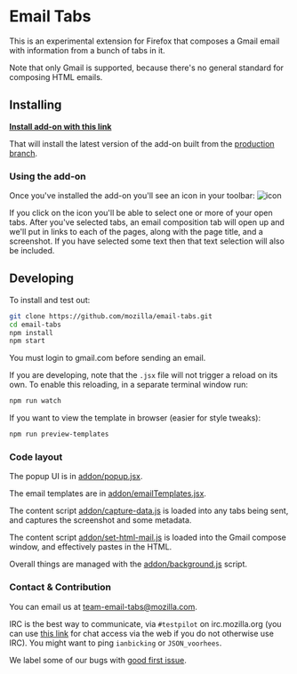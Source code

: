 # Email Tabs

This is an experimental extension for Firefox that composes a Gmail email with information from a bunch of tabs in it.

Note that only Gmail is supported, because there's no general standard for composing HTML emails.

## Installing

[**Install add-on with this link**](https://testpilot.firefox.com/files/email-tabs@mozilla.org/signed-addon.xpi)

That will install the latest version of the add-on built from the [production branch](https://github.com/mozilla/email-tabs/tree/production).

### Using the add-on

Once you've installed the add-on you'll see an icon in your toolbar: ![icon](https://raw.githubusercontent.com/mozilla/email-tabs/master/addon/emailtabs.svg)

If you click on the icon you'll be able to select one or more of your open tabs. After you've selected tabs, an email composition tab will open up and we'll put in links to each of the pages, along with the page title, and a screenshot. If you have selected some text then that text selection will also be included.

## Developing

To install and test out:

```sh
git clone https://github.com/mozilla/email-tabs.git
cd email-tabs
npm install
npm start
```

You must login to gmail.com before sending an email.

If you are developing, note that the `.jsx` file will not trigger a reload on its own. To enable this reloading, in a separate terminal window run:

```sh
npm run watch
```

If you want to view the template in browser (easier for style tweaks):
```sh
npm run preview-templates
```

### Code layout

The popup UI is in [addon/popup.jsx](./addon/popup.jsx).

The email templates are in [addon/emailTemplates.jsx](./addon/emailTemplates.jsx).

The content script [addon/capture-data.js](./addon/capture-data.js) is loaded into any tabs being sent, and captures the screenshot and some metadata.

The content script [addon/set-html-mail.js](./addon/set-html-email.js) is loaded into the Gmail compose window, and effectively pastes in the HTML.

Overall things are managed with the [addon/background.js](./addon/background.js) script.

### Contact & Contribution

You can email us at [team-email-tabs@mozilla.com](mailto:team-email-tabs@mozilla.com).

IRC is the best way to communicate, via `#testpilot` on irc.mozilla.org (you can use [this link](https://kiwiirc.com/nextclient/irc.mozilla.org/testpilot) for chat access via the web if you do not otherwise use IRC). You might want to ping `ianbicking` or `JSON_voorhees`.

We label some of our bugs with [good first issue](https://github.com/mozilla/email-tabs/issues?q=is%3Aopen+is%3Aissue+label%3A%22good+first+issue%22).
